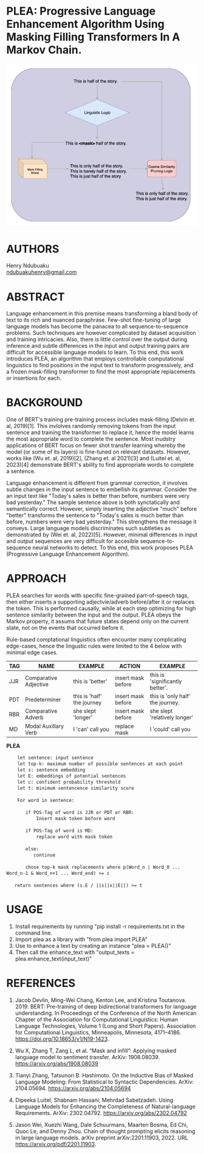 # PLEA: Progressive Language Enhancement Algorithm Using Masking Filling Transformers In A Markov Chain.

![Alt text](/images/plea.png "Plea Diagram")

# AUTHORS
Henry Ndubuaku\
ndubuakuhenry@gmail.com

# ABSTRACT
Language enhancement in this premise means transforming a bland body of text to its rich and nuanced paraphrase. Few-shot fine-tuning of large language models has become the panacea to all sequence-to-sequence problems. Such techniques are however complicated by dataset acquisition and training intricacies. Also, there is little control over the output during inference and  subtle differences in the input and output training pairs are difficult for accessible language models to learn. To this end, this work introduces PLEA, an algorithm that employs controllable computational linguistics to find positions in the input text to transform progressively, and a frozen mask-filling transformer to find the most appropriate replacements or insertions for each.


# BACKGROUND
One of BERT's training pre-training process includes mask-filling (Delvin et. al, 2019)[1]. This invlolves randomly removing tokens from the input sentence and training the transformer to replace it, hence the model learns the most appropriate word to complete the sentence. Most inudstry applications of BERT focus on fewer shot transfer learning whereby the model (or some of its layers) is fine-tuned on relevant datasets. However, works like (Wu et. al, 2019)[2], (Zhang et. al 2021)[3] and (Luitel et. al, 2023)[4] demonstrate BERT's ability to find appropriate words to complete a sentence.

Language enhancement is different from grammar correction, it involves subtle changes in the input sentence to embellish its grammar. Consider the an input text like "Today's sales is better than before, numbers were very bad yesterday." The sample sentence above is both synctatically and semantically correct. However, simply inserting the adjective "much" before "better" transforms the sentence to "Today's sales is much better than before, numbers were very bad yesterday." This strengthens the message it conveys. Large language models discriminates such subtleties as demonstrated by (Wei et. al, 2022)[5]. However, minimal differences in input and output sequences are very difficult for accesible sequence-to-sequence neural networks to detect. To this end, this work proposes PLEA (Progressive Language Enhancement Algorithm).


# APPROACH
PLEA searches for words with specific fine-grained part-of-speech tags, then either inserts a supporting adjectvie/adverb before/after it or replaces the token. This is performed causally, while at each step optimizing for high sentence similarity between the input and the output. PLEA obeys the Markov property, it assums that future states depend only on the current state, not on the events that occurred before it.

Rule-based comptational linguistics often encounter many complicating edge-cases, hence the lingustic rules were limited to the 4 below with minimal edge cases.

| TAG | NAME                  | EXAMPLE                    | ACTION              | EXAMPLE                            |
| --- | --------------------  | -------------------------- | ------------------- | ---------------------------------- |
| JJR | Comparative Adjective | this is 'better'           | insert mask before  | this is 'significantly better'.    |
| PDT | Predeterminer         | this is 'half' the journey | insert mask before  | this is 'only half' the journey.   |
| RBR | Comparative Adverb    | she slept 'longer'         | insert mask before  | she slept 'relatively longer'      |
| MD  | Modal Auxillary Verb  | I 'can' call you           | replace mask        | I 'could' call you                 |


**PLEA**

```
    let sentence: input sentence
    let top-k: maximum number of possible sentences at each point 
    let s: sentence embedding
    let E: embeddings of potential sentences
    let c: confident probability threshold
    let t: minimum sentencence similarity score
    
    For word in sentence:
    
       if POS-Tag of word is JJR or PDT or RBR:
           Insert mask token before word
    
       if POS-Tag of word is MD:
           replace word with mask token
         
       else:
          continue
          
       chose top-k mask replacements where p(Word_n | Word_0 ... Word_n-1 & Word_n+1 ... Word_end) >= c
       
   return sentences where (s.E / ||s||x||E||) >= t
```


# USAGE
1. Install requirements by running "pip install -r requirements.txt in the command line.
2. Import plea as a library with "from plea import PLEA"
3. Use to enhance a text by creating an instance "plea = PLEA()"
4. Then call the enhance_text with "output_texts = plea.enhance_text(input_text)"


# REFERENCES
1. Jacob Devlin, Ming-Wei Chang, Kenton Lee, and Kristina Toutanova. 2019. BERT: Pre-training of deep bidirectional transformers for language understanding. In Proceedings of the Conference of the North American Chapter of the Association for Computational Linguistics: Human Language Technologies, Volume 1 (Long and Short Papers). Association for Computational Linguistics, Minneapolis, Minnesota, 4171–4186. https://doi.org/10.18653/v1/N19-1423.

2. Wu X, Zhang T, Zang L, et al. “Mask and infill”: Applying masked language model to sentiment transfer. ArXiv: 1908.08039. https://arxiv.org/abs/1908.08039

3. Tianyi Zhang, Tatsunori B. Hashimoto. On the Inductive Bias of Masked Language Modeling: From Statistical to Syntactic Dependencies. ArXiv: 2104.05694. https://arxiv.org/abs/2104.05694

4. Dipeeka Luitel, Shabnam Hassani, Mehrdad Sabetzadeh. Using Language Models for Enhancing the Completeness of Natural-language Requirements. ArXiv: 2302.04792. https://arxiv.org/abs/2302.04792

5. Jason Wei, Xuezhi Wang, Dale Schuurmans, Maarten Bosma, Ed Chi, Quoc Le, and Denny Zhou. Chain of thought prompting elicits reasoning in large language models. arXiv preprint arXiv:2201.11903, 2022. URL https://arxiv.org/pdf/2201.11903.
